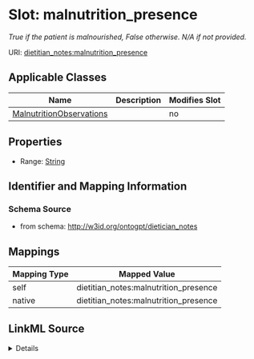 

# Slot: malnutrition_presence


_True if the patient is malnourished, False otherwise. N/A if not provided._



URI: [dietitian_notes:malnutrition_presence](dietitian_notes:malnutrition_presence)



<!-- no inheritance hierarchy -->





## Applicable Classes

| Name | Description | Modifies Slot |
| --- | --- | --- |
| [MalnutritionObservations](MalnutritionObservations.md) |  |  no  |







## Properties

* Range: [String](String.md)





## Identifier and Mapping Information







### Schema Source


* from schema: http://w3id.org/ontogpt/dietician_notes




## Mappings

| Mapping Type | Mapped Value |
| ---  | ---  |
| self | dietitian_notes:malnutrition_presence |
| native | dietitian_notes:malnutrition_presence |




## LinkML Source

<details>
```yaml
name: malnutrition_presence
description: True if the patient is malnourished, False otherwise. N/A if not provided.
from_schema: http://w3id.org/ontogpt/dietician_notes
rank: 1000
alias: malnutrition_presence
owner: MalnutritionObservations
domain_of:
- MalnutritionObservations
range: string

```
</details>